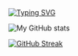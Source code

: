 
<a href="https://github.com/drkostas">
    <img src="https://readme-typing-svg.demolab.com?font=Georgia&size=18&duration=2000&pause=100&multiline=true&width=500&height=80&lines=Ashurov+Safarmurod;Founder of Wakeel and .Net Developer" alt="Typing SVG" />
</a>

   


![My GitHub stats](https://github-readme-stats.vercel.app/api?username=Safarmurod7&theme=algolia&show_icons=true&count_private=true)

<a href="https://git.io/streak-stats"><img src="https://streak-stats.demolab.com?user=Safarmurod_7&theme=algolia&hide_border=true&count_private=true&date_format=M%20j%5B%2C%20Y%5D" alt="GitHub Streak" /></a>



